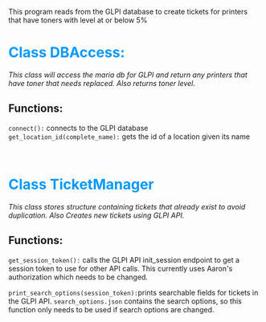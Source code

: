 This program reads from the GLPI database to create tickets for printers that have toners with level at or below 5%

# <span style="color:#0099ff">Class DBAccess:</span>

*This class will access the maria db for GLPI and return any printers that have toner that needs replaced.  Also returns toner level.*

## Functions:

```connect():``` connects to the GLPI database <br>
```get_location_id(complete_name):```  gets the id of a location given its name

<br>

# <span style="color:#0099ff">Class TicketManager</span>

*This class stores structure containing tickets that already exist to avoid duplication.  Also Creates new tickets using GLPI API.*

## Functions:
```get_session_token():``` calls the GLPI API init_session endpoint to get a session token to use for other API calls. This currently uses Aaron's authorization which needs to be changed. 

```print_search_options(session_token):```prints searchable fields for tickets in the GLPI API. ```search_options.json``` contains the search options, so this function only needs to be used if search options are changed.